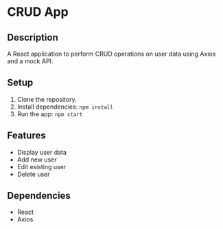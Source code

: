 # CRUD App

## Description
A React application to perform CRUD operations on user data using Axios and a mock API.

## Setup
1. Clone the repository.
2. Install dependencies: `npm install`
3. Run the app: `npm start`

## Features
- Display user data
- Add new user
- Edit existing user
- Delete user

## Dependencies
- React
- Axios

